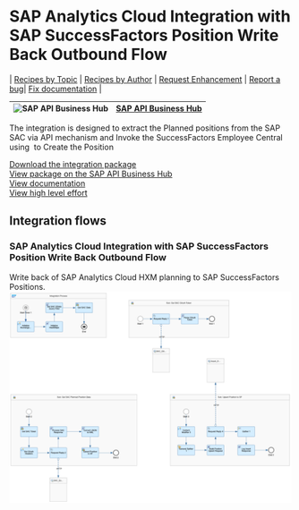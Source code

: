 # SAP Analytics Cloud Integration with SAP SuccessFactors Position Write Back Outbound Flow

\| [Recipes by Topic](../../readme.md ) \| [Recipes by Author](../../author.md ) \| [Request Enhancement](https://github.com/SAP-samples/cloud-integration-flow/issues/new?assignees=&labels=Recipe%20Fix,enhancement&template=recipe-request.md&title=Improve%20SAP%20Analytics%20Cloud%20Integration%20with%20SAP%20SuccessFactors%20Position%20Write%20Back%20Outbound%20Flow) \| [Report a bug](https://github.com/SAP-samples/cloud-integration-flow/issues/new?assignees=&labels=Recipe%20Fix,bug&template=bug_report.md&title=Issue%20with%20SAP%20Analytics%20Cloud%20Integration%20with%20SAP%20SuccessFactors%20Position%20Write%20Back%20Outbound%20Flow)\| [Fix documentation](https://github.com/SAP-samples/cloud-integration-flow/issues/new?assignees=&labels=Recipe%20Fix,documentation&template=bug_report.md&title=Docu%20fix%20SAP%20Analytics%20Cloud%20Integration%20with%20SAP%20SuccessFactors%20Position%20Write%20Back%20Outbound%20Flow) \|

 ![SAP API Business Hub](https://github.com/SAPAPIBusinessHub.png?size=50 ) | [SAP API Business Hub](https://api.sap.com/allcommunity) |
 ----|----|

<p>The integration is designed to extract the Planned positions from the SAP SAC via API mechanism and Invoke the SuccessFactors Employee Central using&nbsp; to Create the Position</p>

[Download the integration package](SAPAnalyticsCloudIntegrationwithSAPSuccessFactorsPositionWriteBackOutboundFlow.zip)\
[View package on the SAP API Business Hub](https://api.sap.com/package/SAPAnalyticsCloudIntegrationwithSAPSuccessFactorsPositionWriteBackOutboundFlow)\
[View documentation](SAPAnalyticsCloudIntegrationwithSAPSuccessFactorsPositionWriteBackOutboundFlow.pdf)\
[View high level effort](effort.md)
## Integration flows
### SAP Analytics Cloud Integration with SAP SuccessFactors Position Write Back Outbound Flow
Write back of SAP Analytics Cloud HXM planning to SAP SuccessFactors Positions. \
 ![input-image](SAC_SF_Position_Write_Back_Outbound_Flow.png)
